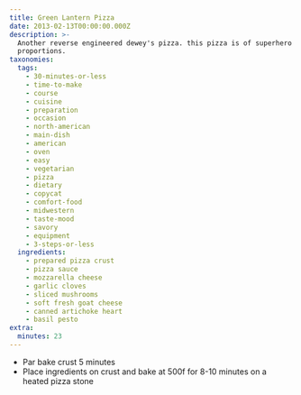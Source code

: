 ```yaml
---
title: Green Lantern Pizza
date: 2013-02-13T00:00:00.000Z
description: >-
  Another reverse engineered dewey's pizza. this pizza is of superhero
  proportions.
taxonomies:
  tags:
    - 30-minutes-or-less
    - time-to-make
    - course
    - cuisine
    - preparation
    - occasion
    - north-american
    - main-dish
    - american
    - oven
    - easy
    - vegetarian
    - pizza
    - dietary
    - copycat
    - comfort-food
    - midwestern
    - taste-mood
    - savory
    - equipment
    - 3-steps-or-less
  ingredients:
    - prepared pizza crust
    - pizza sauce
    - mozzarella cheese
    - garlic cloves
    - sliced mushrooms
    - soft fresh goat cheese
    - canned artichoke heart
    - basil pesto
extra:
  minutes: 23
---
```

 - Par bake crust 5 minutes
 - Place ingredients on crust and bake at 500f for 8-10 minutes on a heated pizza stone
